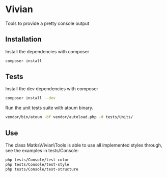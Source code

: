 Vivian
======

Tools to provide a pretty console output

## Installation

Install the dependencies with composer
```bash
composer install
```

## Tests

Install the dev dependencies with composer
```bash
composer install --dev
```

Run the unit tests suite with atoum binary.
```bash
vendor/bin/atoum -bf vendor/autoload.php -d tests/Units/
```

## Use

The class Matks\Vivian\Tools is able to use all implemented styles through, see the examples in tests/Console:
```bash
php tests/Console/test-color
php tests/Console/test-style
php tests/Console/test-structure
```